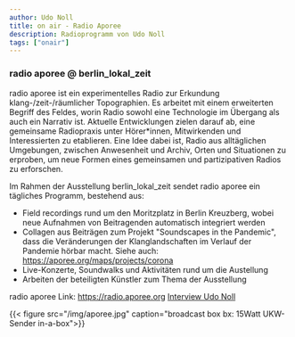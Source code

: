 ```yaml
---
author: Udo Noll
title: on air - Radio Aporee
description: Radioprogramm von Udo Noll
tags: ["onair"]
---
```


### radio aporee @ berlin_lokal_zeit

radio aporee ist ein experimentelles Radio zur Erkundung klang-/zeit-/räumlicher Topographien. Es arbeitet mit einem erweiterten Begriff des Feldes, worin Radio sowohl eine Technologie im Übergang als auch ein Narrativ ist. Aktuelle Entwicklungen zielen darauf ab, eine gemeinsame Radiopraxis unter Hörer*innen, Mitwirkenden und Interessierten zu etablieren. Eine Idee dabei ist, Radio aus alltäglichen Umgebungen, zwischen Anwesenheit und Archiv, Orten und Situationen zu erproben, um neue Formen eines gemeinsamen und partizipativen Radios zu erforschen.

Im Rahmen der Ausstellung berlin_lokal_zeit sendet radio aporee ein tägliches Programm, bestehend aus:

* Field recordings rund um den Moritzplatz in Berlin Kreuzberg, wobei neue Aufnahmen von Beitragenden automatisch integriert werden
* Collagen aus Beiträgen zum Projekt "Soundscapes in the Pandemic", dass die Veränderungen der Klanglandschaften im Verlauf der Pandemie hörbar macht. Siehe auch: https://aporee.org/maps/projects/corona
* Live-Konzerte, Soundwalks und Aktivitäten rund um die Austellung
* Arbeiten der beteiligten Künstler zum Thema der Ausstellung

radio aporee Link: https://radio.aporee.org
[Interview Udo Noll](https://aporee.org/blz/udoradioaporeegespraech.mp3)  

{{< figure src="/img/aporee.jpg" caption="broadcast box bx: 15Watt UKW-Sender in-a-box">}}

